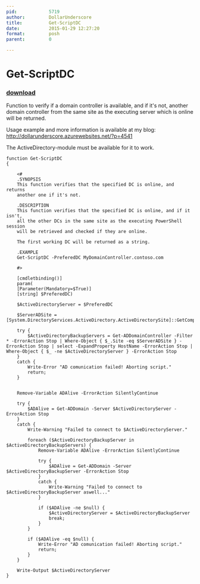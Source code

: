 ```yaml
---
pid:            5719
author:         DollarUnderscore
title:          Get-ScriptDC
date:           2015-01-29 12:27:20
format:         posh
parent:         0

---
```


# Get-ScriptDC

### [download](//scripts/5719.ps1)

Function to verify if a domain controller is available, and if it's not, another domain controller from the same site as the executing server which is online will be returned.

Usage example and more information is available at my blog:
http://dollarunderscore.azurewebsites.net/?p=4541

The ActiveDirectory-module must be available for it to work.

```posh
function Get-ScriptDC
{

    <#
    .SYNOPSIS
    This function verifies that the specified DC is online, and returns
    another one if it's not.

    .DESCRIPTION
    This function verifies that the specified DC is online, and if it isn't,
    all the other DCs in the same site as the executing PowerShell session
    will be retrieved and checked if they are online.

    The first working DC will be returned as a string.

    .EXAMPLE
    Get-ScriptDC -PreferedDC MyDomainController.contoso.com

    #>

    [cmdletbinding()]
    param(
    [Parameter(Mandatory=$True)]
    [string] $PreferedDC)

    $ActiveDirectoryServer = $PreferedDC

    $ServerADSite = [System.DirectoryServices.ActiveDirectory.ActiveDirectorySite]::GetComputerSite().Name

    try {
        $ActiveDirectoryBackupServers = Get-ADDomainController -Filter * -ErrorAction Stop | Where-Object { $_.Site -eq $ServerADSite } -ErrorAction Stop | select -ExpandProperty HostName -ErrorAction Stop | Where-Object { $_ -ne $ActiveDirectoryServer } -ErrorAction Stop
    }
    catch {
        Write-Error "AD comunication failed! Aborting script."
        return; 
    }


    Remove-Variable ADAlive -ErrorAction SilentlyContinue

    try {
        $ADAlive = Get-ADDomain -Server $ActiveDirectoryServer -ErrorAction Stop
    }
    catch {
        Write-Warning "Failed to connect to $ActiveDirectoryServer."

        foreach ($ActiveDirectoryBackupServer in $ActiveDirectoryBackupServers) {
            Remove-Variable ADAlive -ErrorAction SilentlyContinue

            try {
                $ADAlive = Get-ADDomain -Server $ActiveDirectoryBackupServer -ErrorAction Stop
            }
            catch {
                Write-Warning "Failed to connect to $ActiveDirectoryBackupServer aswell..."
            }

            if ($ADAlive -ne $null) {
                $ActiveDirectoryServer = $ActiveDirectoryBackupServer
                break;
            }
        }

        if ($ADAlive -eq $null) {
            Write-Error "AD comunication failed! Aborting script."
            return;
        }
    }

    Write-Output $ActiveDirectoryServer
}
```

